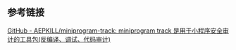 ## 参考链接
[GitHub - AEPKILL/miniprogram-track: miniprogram track 是用于小程序安全审计的工具包(反编译、调试、代码审计)](https://github.com/AEPKILL/miniprogram-track)